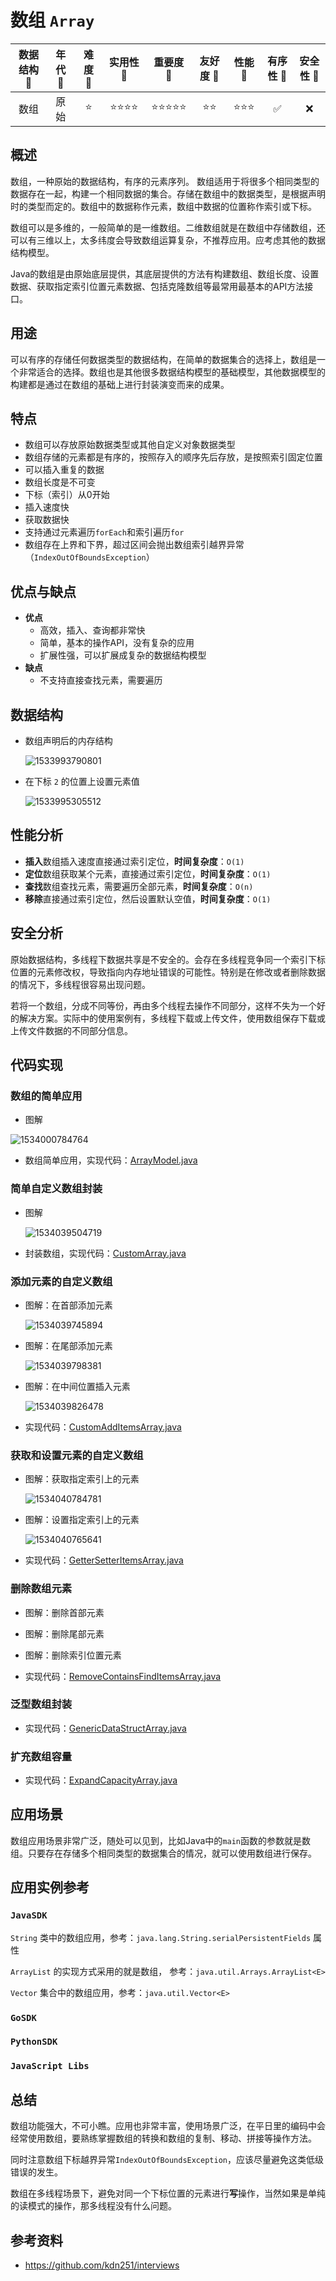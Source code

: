 # 数组 `Array`

| 数据结构 :speech_balloon: | 年代 :speech_balloon: | 难度 :speech_balloon: | 实用性 :speech_balloon: | 重要度 :speech_balloon: | 友好度 :speech_balloon: | 性能 :speech_balloon: | 有序性 :speech_balloon: | 安全性 :speech_balloon: |
| :---------------------------: | :----------------------: | :----------------------: | :------------------------: | :------------------------: | :------------------------: | :----------------------: | :------------------------: | :----: |
|             数组              |           原始           |          :star:          |            :star::star::star::star:            | :star::star::star::star::star: |        :star::star:        | :star::star::star: |     :white_check_mark:     |  :x:   |

## 概述

数组，一种原始的数据结构，有序的元素序列。 数组适用于将很多个相同类型的数据存在一起，构建一个相同数据的集合。存储在数组中的数据类型，是根据声明时的类型而定的。数组中的数据称作元素，数组中数据的位置称作索引或下标。

数组可以是多维的，一般简单的是一维数组。二维数组就是在数组中存储数组，还可以有三维以上，太多纬度会导致数组运算复杂，不推荐应用。应考虑其他的数据结构模型。

Java的数组是由原始底层提供，其底层提供的方法有构建数组、数组长度、设置数据、获取指定索引位置元素数据、包括克隆数组等最常用最基本的API方法接口。

## 用途

可以有序的存储任何数据类型的数据结构，在简单的数据集合的选择上，数组是一个非常适合的选择。数组也是其他很多数据结构模型的基础模型，其他数据模型的构建都是通过在数组的基础上进行封装演变而来的成果。

## 特点

+ 数组可以存放原始数据类型或其他自定义对象数据类型
+ 数组存储的元素都是有序的，按照存入的顺序先后存放，是按照索引固定位置
+ 可以插入重复的数据
+ 数组长度是不可变
+ 下标（索引）从0开始
+ 插入速度快
+ 获取数据快
+ 支持通过元素遍历`forEach`和索引遍历`for`
+ 数组存在上界和下界，超过区间会抛出数组索引越界异常（`IndexOutOfBoundsException`）

## 优点与缺点

+ **优点**
  + 高效，插入、查询都非常快
  + 简单，基本的操作API，没有复杂的应用
  + 扩展性强，可以扩展成复杂的数据结构模型
+ **缺点**
  + 不支持直接查找元素，需要遍历

## 数据结构

+ 数组声明后的内存结构

  ![1533993790801](images/1533993790801.png)

+ 在下标 `2` 的位置上设置元素值

  ![1533995305512](images/1533995305512.png)

## 性能分析

+ **插入**数组插入速度直接通过索引定位，**时间复杂度**：`O(1)`
+ **定位**数组获取某个元素，直接通过索引定位，**时间复杂度**：`O(1)`
+ **查找**数组查找元素，需要遍历全部元素，**时间复杂度**：`O(n)`
+ **移除**直接通过索引定位，然后设置默认空值，**时间复杂度**：`O(1)`

## 安全分析

原始数据结构，多线程下数据共享是不安全的。会存在多线程竞争同一个索引下标位置的元素修改权，导致指向内存地址错误的可能性。特别是在修改或者删除数据的情况下，多线程很容易出现问题。

若将一个数组，分成不同等份，再由多个线程去操作不同部分，这样不失为一个好的解决方案。实际中的使用案例有，多线程下载或上传文件，使用数组保存下载或上传文件数据的不同部分信息。

## 代码实现

### 数组的简单应用

+ 图解

![1534000784764](images/1534000784764.png)

+ 数组简单应用，实现代码：[ArrayModel.java](./java/io/github/hooj0/arrays/_01_basic_array/ArrayModel.java)

### 简单自定义数组封装

+ 图解

  ![1534039504719](images/1534038871640.png)

+ 封装数组，实现代码：[CustomArray.java](./java/io/github/hooj0/arrays/_02_custom_array/CustomArray.java)

### 添加元素的自定义数组

+ 图解：在首部添加元素

  ![1534039745894](images/1534039745894.png)

+ 图解：在尾部添加元素

  ![1534039798381](images/1534039798381.png)

+ 图解：在中间位置插入元素

  ![1534039826478](images/1534039826478.png)

+ 实现代码：[CustomAddItemsArray.java](./java/io/github/hooj0/arrays/_03_add_elements_array/CustomAddItemsArray.java)

### 获取和设置元素的自定义数组

+ 图解：获取指定索引上的元素

  ![1534040784781](images/1534040784781.png)

+ 图解：设置指定索引上的元素

  ![1534040765641](images/1534040765641.png)

+ 实现代码：[GetterSetterItemsArray.java](./java/io/github/hooj0/arrays/_04_getter_setter_elements_array/GetterSetterItemsArray.java)

### 删除数组元素

+ 图解：删除首部元素
+ 图解：删除尾部元素
+ 图解：删除索引位置元素

+ 实现代码：[RemoveContainsFindItemsArray.java](java/io/github/hooj0/arrays/_05_contains_find_remove_elements_array/RemoveContainsFindItemsArray.java)

### 泛型数组封装

+ 实现代码：[GenericDataStructArray.java](java/io/github/hooj0/arrays/_06_generic_data_struct_array/GenericDataStructArray.java)

### 扩充数组容量

+ 实现代码：[ExpandCapacityArray.java](java/io/github/hooj0/arrays/_07_expand_capacity_array/ExpandCapacityArray.java)

## 应用场景

数组应用场景非常广泛，随处可以见到，比如Java中的`main`函数的参数就是数组。只要存在存储多个相同类型的数据集合的情况，就可以使用数组进行保存。

## 应用实例参考

### `JavaSDK`

`String` 类中的数组应用，参考：`java.lang.String.serialPersistentFields` 属性

`ArrayList` 的实现方式采用的就是数组， 参考：`java.util.Arrays.ArrayList<E>`

`Vector` 集合中的数组应用，参考：`java.util.Vector<E>`

### `GoSDK`

### `PythonSDK`

### `JavaScript Libs`

## 总结

数组功能强大，不可小瞧。应用也非常丰富，使用场景广泛，在平日里的编码中会经常使用数组，要熟练掌握数组的转换和数组的复制、移动、拼接等操作方法。

同时注意数组下标越界异常`IndexOutOfBoundsException`，应该尽量避免这类低级错误的发生。

数组在多线程场景下，避免对同一个下标位置的元素进行**写**操作，当然如果是单纯的读模式的操作，那多线程没有什么问题。

## 参考资料

+ https://github.com/kdn251/interviews





